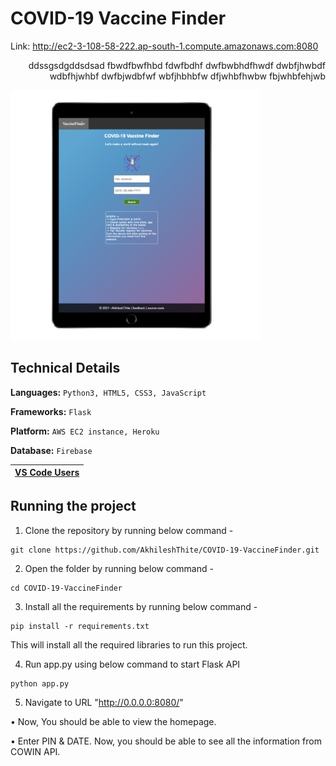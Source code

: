 # COVID-19 Vaccine Finder

Link: http://ec2-3-108-58-222.ap-south-1.compute.amazonaws.com:8080

<p align="right">ddssgsdgddsdsad fbwdfbwfhbd fdwfbdhf dwfbwbhdfhwdf dwbfjhwbdf wdbfhjwhbf dwfbjwdbfwf wbfjhbhbfw dfjwhbfhwbw fbjwhbfehjwb</p>
<img style="text-align: center;" src="https://github.com/AkhileshThite/COVID-19-VaccineFinder/blob/main/static/images/ipad.png" width="400" height="400"></img> 

## Technical Details
**Languages:**
```Python3, HTML5, CSS3, JavaScript```

**Frameworks:** 
```Flask```

**Platform:** 
```AWS EC2 instance, Heroku```

**Database:**
```Firebase```




| [VS Code Users](docs/VScode_users.md) |
| ------------- |

## Running the project
1. Clone the repository  by running below command -
```
git clone https://github.com/AkhileshThite/COVID-19-VaccineFinder.git
```

2. Open the folder by running below command -
```
cd COVID-19-VaccineFinder
```

3.  Install all the requirements by running below command -
```
pip install -r requirements.txt
```
This will install all the required libraries to run this project.

4. Run app.py using below command to start Flask API
```
python app.py
```
5. Navigate to URL "http://0.0.0.0:8080/"

• Now, You should be able to view the homepage.

• Enter PIN & DATE. Now, you should be able to see all the information from COWIN API.
